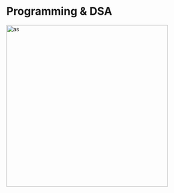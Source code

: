 # Programming & DSA

<img width="421" alt="as" src="https://github.com/user-attachments/assets/2b0238ab-4fe8-4c16-aef2-46d39d0e9d7a">

